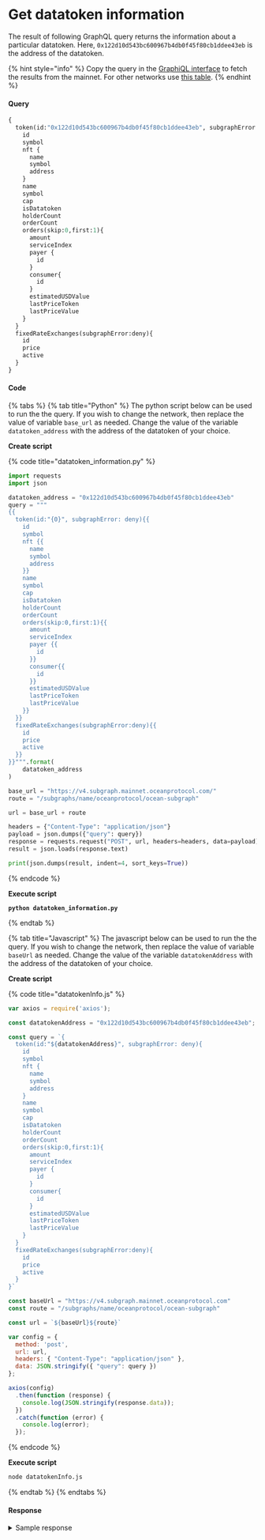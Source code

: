 # Get datatoken information

The result of following GraphQL query returns the information about a particular datatoken. Here, `0x122d10d543bc600967b4db0f45f80cb1ddee43eb` is the address of the datatoken.

{% hint style="info" %}
Copy the query in the [GraphiQL interface](https://v4.subgraph.mainnet.oceanprotocol.com/subgraphs/name/oceanprotocol/ocean-subgraph/graphql) to fetch the results from the mainnet. For other networks use [this table](./#ocean-subgraph-graphiql).
{% endhint %}

#### Query

```graphql
{
  token(id:"0x122d10d543bc600967b4db0f45f80cb1ddee43eb", subgraphError: deny){
    id
    symbol
    nft {
      name
      symbol
      address
    }
    name
    symbol
    cap
    isDatatoken
    holderCount
    orderCount
    orders(skip:0,first:1){
      amount
      serviceIndex
      payer {
        id
      }
      consumer{
        id
      }
      estimatedUSDValue
      lastPriceToken
      lastPriceValue
    }
  }
  fixedRateExchanges(subgraphError:deny){
    id
    price
    active
  }
}
```

#### Code

{% tabs %}
{% tab title="Python" %}
The python script below can be used to run the the query. If you wish to change the network, then replace the value of variable `base_url` as needed. Change the value of the variable `datatoken_address` with the address of the datatoken of your choice.

**Create script**

{% code title="datatoken_information.py" %}
```python
import requests
import json

datatoken_address = "0x122d10d543bc600967b4db0f45f80cb1ddee43eb"
query = """
{{
  token(id:"{0}", subgraphError: deny){{
    id
    symbol
    nft {{
      name
      symbol
      address
    }}
    name
    symbol
    cap
    isDatatoken
    holderCount
    orderCount
    orders(skip:0,first:1){{
      amount
      serviceIndex
      payer {{
        id
      }}
      consumer{{
        id
      }}
      estimatedUSDValue
      lastPriceToken
      lastPriceValue
    }}
  }}
  fixedRateExchanges(subgraphError:deny){{
    id
    price
    active
  }}
}}""".format(
    datatoken_address
)

base_url = "https://v4.subgraph.mainnet.oceanprotocol.com/"
route = "/subgraphs/name/oceanprotocol/ocean-subgraph"

url = base_url + route

headers = {"Content-Type": "application/json"}
payload = json.dumps({"query": query})
response = requests.request("POST", url, headers=headers, data=payload)
result = json.loads(response.text)

print(json.dumps(result, indent=4, sort_keys=True))
```
{% endcode %}

**Execute script**

<pre class="language-bash"><code class="lang-bash"><strong>python datatoken_information.py</strong></code></pre>
{% endtab %}

{% tab title="Javascript" %}
The javascript below can be used to run the the query. If you wish to change the network, then replace the value of variable `baseUrl` as needed. Change the value of the variable `datatokenAddress` with the address of the datatoken of your choice.

**Create script**

{% code title="datatokenInfo.js" %}
```javascript
var axios = require('axios');

const datatokenAddress = "0x122d10d543bc600967b4db0f45f80cb1ddee43eb";

const query = `{
  token(id:"${datatokenAddress}", subgraphError: deny){
    id
    symbol
    nft {
      name
      symbol
      address
    }
    name
    symbol
    cap
    isDatatoken
    holderCount
    orderCount
    orders(skip:0,first:1){
      amount
      serviceIndex
      payer {
        id
      }
      consumer{
        id
      }
      estimatedUSDValue
      lastPriceToken
      lastPriceValue
    }
  }
  fixedRateExchanges(subgraphError:deny){
    id
    price
    active
  }
}`

const baseUrl = "https://v4.subgraph.mainnet.oceanprotocol.com"
const route = "/subgraphs/name/oceanprotocol/ocean-subgraph"

const url = `${baseUrl}${route}`

var config = {
  method: 'post',
  url: url,
  headers: { "Content-Type": "application/json" },
  data: JSON.stringify({ "query": query })
};

axios(config)
  .then(function (response) {
    console.log(JSON.stringify(response.data));
  })
  .catch(function (error) {
    console.log(error);
  });

```
{% endcode %}

**Execute script**

```bash
node datatokenInfo.js
```
{% endtab %}
{% endtabs %}

#### Response

<details>

<summary>Sample response</summary>

```json
{
  "data": {
    "fixedRateExchanges": [
      {
        "active": true,
        "id": "0xfa48673a7c36a2a768f89ac1ee8c355d5c367b02-0x06284c39b48afe5f01a04d56f1aae45dbb29793b190ee11e93a4a77215383d44",
        "price": "33"
      },
      {
        "active": true,
        "id": "0xfa48673a7c36a2a768f89ac1ee8c355d5c367b02-0x2719862ebc4ed253f09088c878e00ef8ee2a792e1c5c765fac35dc18d7ef4deb",
        "price": "35"
      },
      {
        "active": true,
        "id": "0xfa48673a7c36a2a768f89ac1ee8c355d5c367b02-0x2dccaa373e4b65d5ec153c150270e989d1bda1efd3794c851e45314c40809f9c",
        "price": "33"
      }
    ],
    "token": {
      "cap": "115792089237316195423570985008687900000000000000000000000000",
      "holderCount": "0",
      "id": "0x122d10d543bc600967b4db0f45f80cb1ddee43eb",
      "isDatatoken": true,
      "name": "Brave Lobster Token",
      "nft": {
        "address": "0xea615374949a2405c3ee555053eca4d74ec4c2f0",
        "name": "Ocean Data NFT",
        "symbol": "OCEAN-NFT"
      },
      "orderCount": "0",
      "orders": [],
      "symbol": "BRALOB-11"
    }
  }
}
```

</details>
